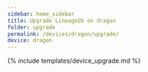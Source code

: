 ```yaml
---
sidebar: home_sidebar
title: Upgrade LineageOS on dragon
folder: upgrade
permalink: /devices/dragon/upgrade/
device: dragon
---
```

{% include templates/device_upgrade.md %}
